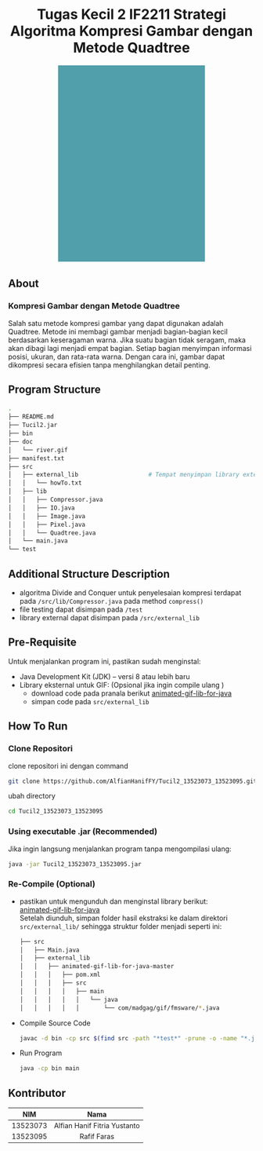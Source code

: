 <h1 align="center">Tugas Kecil 2 IF2211 Strategi Algoritma
Kompresi Gambar dengan Metode Quadtree
</h1>

<p align="center">
  <img src="doc/river.gif" alt="Demo" width="300" height="400" />
</p>

## About

### Kompresi Gambar dengan Metode Quadtree

Salah satu metode kompresi gambar yang dapat digunakan adalah Quadtree. Metode ini membagi gambar menjadi bagian-bagian kecil berdasarkan keseragaman warna. Jika suatu bagian tidak seragam, maka akan dibagi lagi menjadi empat bagian. Setiap bagian menyimpan informasi posisi, ukuran, dan rata-rata warna. Dengan cara ini, gambar dapat dikompresi secara efisien tanpa menghilangkan detail penting.

## Program Structure

```bash
.
├── README.md
├── Tucil2.jar
├── bin
├── doc
│   └── river.gif
├── manifest.txt
├── src
│   ├── external_lib                    # Tempat menyimpan library external
│   │   └── howTo.txt
│   ├── lib
│   │   ├── Compressor.java
│   │   ├── IO.java
│   │   ├── Image.java
│   │   ├── Pixel.java
│   │   └── Quadtree.java
│   └── main.java
└── test
```

## Additional Structure Description

- algoritma Divide and Conquer untuk penyelesaian kompresi terdapat pada `/src/lib/Compressor.java` pada method `compress()`
- file testing dapat disimpan pada `/test`
- library external dapat disimpan pada `/src/external_lib`

## Pre-Requisite

Untuk menjalankan program ini, pastikan sudah menginstal:

- Java Development Kit (JDK) – versi 8 atau lebih baru
- Library eksternal untuk GIF: (Opsional jika ingin compile ulang )
  - download code pada pranala berikut [animated-gif-lib-for-java](https://github.com/rtyley/animated-gif-lib-for-java)
  - simpan code pada `src/external_lib `

## How To Run

### Clone Repositori

clone repositori ini dengan command

```sh
git clone https://github.com/AlfianHanifFY/Tucil2_13523073_13523095.git
```

ubah directory

```sh
cd Tucil2_13523073_13523095
```

### Using executable .jar (Recommended)

Jika ingin langsung menjalankan program tanpa mengompilasi ulang:

```sh
java -jar Tucil2_13523073_13523095.jar
```

### Re-Compile (Optional)

- pastikan untuk mengunduh dan menginstal library berikut:
  <br>
  [animated-gif-lib-for-java](https://github.com/rtyley/animated-gif-lib-for-java)
  <br>
  Setelah diunduh, simpan folder hasil ekstraksi ke dalam direktori `src/external_lib/` sehingga struktur folder menjadi seperti ini:

  ```bash
  ├── src
  │   ├── Main.java
  │   ├── external_lib
  │   │   ├── animated-gif-lib-for-java-master
  │   │   │   ├── pom.xml
  │   │   │   ├── src
  │   │   │   │   ├── main
  │   │   │   │   │   └── java
  │   │   │   │   │       └── com/madgag/gif/fmsware/*.java
  ```

- Compile Source Code

  ```bash
  javac -d bin -cp src $(find src -path "*test*" -prune -o -name "*.java" -print)
  ```

- Run Program

  ```bash
  java -cp bin main
  ```

## Kontributor

|   NIM    |             Nama             |
| :------: | :--------------------------: |
| 13523073 | Alfian Hanif Fitria Yustanto |
| 13523095 |         Rafif Faras          |
